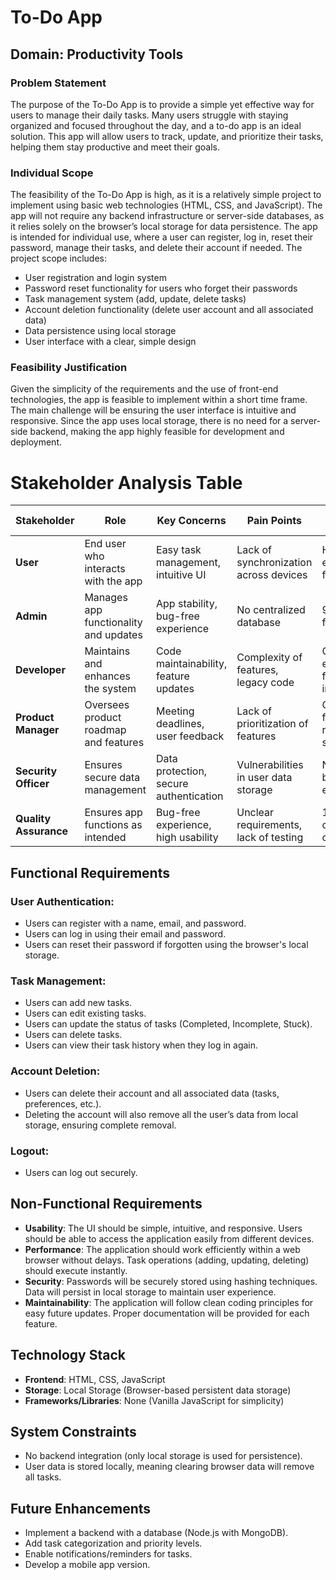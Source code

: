 # To-Do App

## Domain: Productivity Tools

### Problem Statement
The purpose of the To-Do App is to provide a simple yet effective way for users to manage their daily tasks. Many users struggle with staying organized and focused throughout the day, and a to-do app is an ideal solution. This app will allow users to track, update, and prioritize their tasks, helping them stay productive and meet their goals.

### Individual Scope
The feasibility of the To-Do App is high, as it is a relatively simple project to implement using basic web technologies (HTML, CSS, and JavaScript). The app will not require any backend infrastructure or server-side databases, as it relies solely on the browser’s local storage for data persistence. The app is intended for individual use, where a user can register, log in, reset their password, manage their tasks, and delete their account if needed. The project scope includes:

- User registration and login system
- Password reset functionality for users who forget their passwords
- Task management system (add, update, delete tasks)
- Account deletion functionality (delete user account and all associated data)
- Data persistence using local storage
- User interface with a clear, simple design

### Feasibility Justification
Given the simplicity of the requirements and the use of front-end technologies, the app is feasible to implement within a short time frame. The main challenge will be ensuring the user interface is intuitive and responsive. Since the app uses local storage, there is no need for a server-side backend, making the app highly feasible for development and deployment.

# Stakeholder Analysis Table

| Stakeholder   | Role                                          | Key Concerns                             | Pain Points                              | Success Metrics                     |
|---------------|-----------------------------------------------|------------------------------------------|------------------------------------------|--------------------------------------|
| **User**      | End user who interacts with the app          | Easy task management, intuitive UI       | Lack of synchronization across devices   | High user engagement, frequent use  |
| **Admin**     | Manages app functionality and updates        | App stability, bug-free experience       | No centralized database                  | 99% uptime, fast bug fixes           |
| **Developer** | Maintains and enhances the system             | Code maintainability, feature updates    | Complexity of features, legacy code      | Clean code, efficient feature implementation |
| **Product Manager** | Oversees product roadmap and features   | Meeting deadlines, user feedback         | Lack of prioritization of features       | On-time feature releases, user satisfaction |
| **Security Officer** | Ensures secure data management         | Data protection, secure authentication   | Vulnerabilities in user data storage     | No security breaches, encrypted data |
| **Quality Assurance** | Ensures app functions as intended      | Bug-free experience, high usability      | Unclear requirements, lack of testing    | 100% test coverage, no critical bugs  |


## Functional Requirements

### User Authentication:
- Users can register with a name, email, and password.
- Users can log in using their email and password.
- Users can reset their password if forgotten using the browser's local storage.

### Task Management:
- Users can add new tasks.
- Users can edit existing tasks.
- Users can update the status of tasks (Completed, Incomplete, Stuck).
- Users can delete tasks.
- Users can view their task history when they log in again.

### Account Deletion:
- Users can delete their account and all associated data (tasks, preferences, etc.).
- Deleting the account will also remove all the user’s data from local storage, ensuring complete removal.

### Logout:
- Users can log out securely.


## Non-Functional Requirements
- **Usability**: The UI should be simple, intuitive, and responsive. Users should be able to access the application easily from different devices.
- **Performance**: The application should work efficiently within a web browser without delays. Task operations (adding, updating, deleting) should execute instantly.
- **Security**: Passwords will be securely stored using hashing techniques. Data will persist in local storage to maintain user experience.
- **Maintainability**: The application will follow clean coding principles for easy future updates. Proper documentation will be provided for each feature.


## Technology Stack
- **Frontend**: HTML, CSS, JavaScript
- **Storage**: Local Storage (Browser-based persistent data storage)
- **Frameworks/Libraries**: None (Vanilla JavaScript for simplicity)


## System Constraints
- No backend integration (only local storage is used for persistence).
- User data is stored locally, meaning clearing browser data will remove all tasks.


## Future Enhancements
- Implement a backend with a database (Node.js with MongoDB).
- Add task categorization and priority levels.
- Enable notifications/reminders for tasks.
- Develop a mobile app version.

